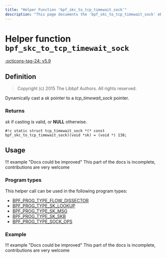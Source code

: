 ```yaml
---
title: "Helper Function 'bpf_skc_to_tcp_timewait_sock'"
description: "This page documents the 'bpf_skc_to_tcp_timewait_sock' eBPF helper function, including its definition, usage, program types that can use it, and examples."
---
```

# Helper function `bpf_skc_to_tcp_timewait_sock`

<!-- [FEATURE_TAG](bpf_skc_to_tcp_timewait_sock) -->
[:octicons-tag-24: v5.9](https://github.com/torvalds/linux/commit/478cfbdf5f13dfe09cfd0b1cbac821f5e27f6108)
<!-- [/FEATURE_TAG] -->

## Definition

> Copyright (c) 2015 The Libbpf Authors. All rights reserved.


<!-- [HELPER_FUNC_DEF] -->
Dynamically cast a _sk_ pointer to a _tcp_timewait_sock_ pointer.

### Returns

_sk_ if casting is valid, or **NULL** otherwise.

`#!c static struct tcp_timewait_sock *(* const bpf_skc_to_tcp_timewait_sock)(void *sk) = (void *) 138;`
<!-- [/HELPER_FUNC_DEF] -->

## Usage

!!! example "Docs could be improved"
    This part of the docs is incomplete, contributions are very welcome

### Program types

This helper call can be used in the following program types:

<!-- DO NOT EDIT MANUALLY -->
<!-- [HELPER_FUNC_PROG_REF] -->
 * [BPF_PROG_TYPE_FLOW_DISSECTOR](../program-type/BPF_PROG_TYPE_FLOW_DISSECTOR.md)
 * [BPF_PROG_TYPE_SK_LOOKUP](../program-type/BPF_PROG_TYPE_SK_LOOKUP.md)
 * [BPF_PROG_TYPE_SK_MSG](../program-type/BPF_PROG_TYPE_SK_MSG.md)
 * [BPF_PROG_TYPE_SK_SKB](../program-type/BPF_PROG_TYPE_SK_SKB.md)
 * [BPF_PROG_TYPE_SOCK_OPS](../program-type/BPF_PROG_TYPE_SOCK_OPS.md)
<!-- [/HELPER_FUNC_PROG_REF] -->

### Example

!!! example "Docs could be improved"
    This part of the docs is incomplete, contributions are very welcome
